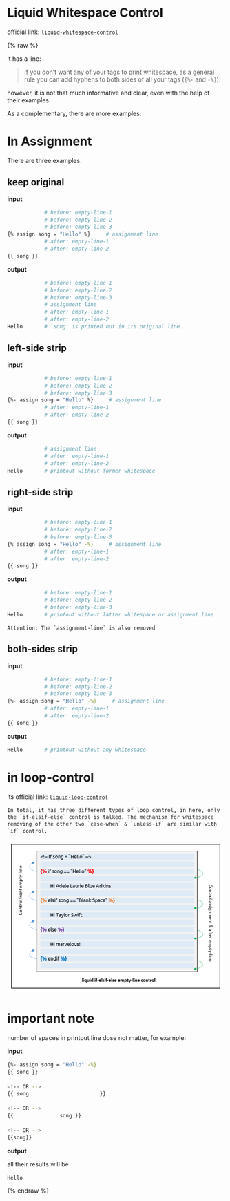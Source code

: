 ---
---

# Liquid Whitespace Control

official link: [`liquid-whitespace-control`](https://shopify.github.io/liquid/basics/whitespace/)

{% raw %}

it has a line:

> If you don’t want any of your tags to print whitespace, as a general rule you can add hyphens to both sides of all your tags (`{%-` and `-%}`):

however, it is not that much informative and clear, even with the help of their examples.

As a complementary, there are more examples:



# In Assignment

There are three examples.

## keep original

**input**

```bash
            # before: empty-line-1
            # before: empty-line-2
            # before: empty-line-3
{% assign song = "Hello" %}     # assignment line
            # after: empty-line-1
            # after: empty-line-2
{{ song }}
```

**output**

```bash
            # before: empty-line-1
            # before: empty-line-2
            # before: empty-line-3
            # assignment line
            # after: empty-line-1
            # after: empty-line-2
Hello       # `song' is printed out in its original line
```


## left-side strip

**input**

```bash
            # before: empty-line-1
            # before: empty-line-2
            # before: empty-line-3
{%- assign song = "Hello" %}     # assignment line
            # after: empty-line-1
            # after: empty-line-2
{{ song }}
```

**output**

```bash
            # assignment line
            # after: empty-line-1
            # after: empty-line-2
Hello       # printout without former whitespace
```


## right-side strip

**input**

```bash
            # before: empty-line-1
            # before: empty-line-2
            # before: empty-line-3
{% assign song = "Hello" -%}     # assignment line
            # after: empty-line-1
            # after: empty-line-2
{{ song }}
```

**output**

```bash
            # before: empty-line-1
            # before: empty-line-2
            # before: empty-line-3
Hello       # printout without latter whitespace or assignment line
```

```note
Attention: The `assignment-line` is also removed
```


## both-sides strip

**input**

```bash
            # before: empty-line-1
            # before: empty-line-2
            # before: empty-line-3
{%- assign song = "Hello" -%}     # assignment line
            # after: empty-line-1
            # after: empty-line-2
{{ song }}
```

**output**

```bash
Hello       # printout without any whitespace
```


# in loop-control

its official link: [`liquid-loop-control`](https://shopify.github.io/liquid/tags/control-flow/)

```note
In total, it has three different types of loop control, in here, only the `if-elsif-else` control is talked. The mechanism for whitespace removing of the other two `case-when` & `unless-if` are similar with `if` control.
```


![`liquid-if-elsif-else-whitespace-control`](file/liquid-whitespace-control.png)




# important note

number of spaces in printout line dose not matter, for example:


**input**

```bash
{%- assign song = "Hello" -%}
{{ song }}

<!-- OR -->
{{ song                       }}

<!-- OR -->
{{               song }}

<!-- OR -->
{{song}}
```


**output**

all their results will be

```
Hello
```

{% endraw %}